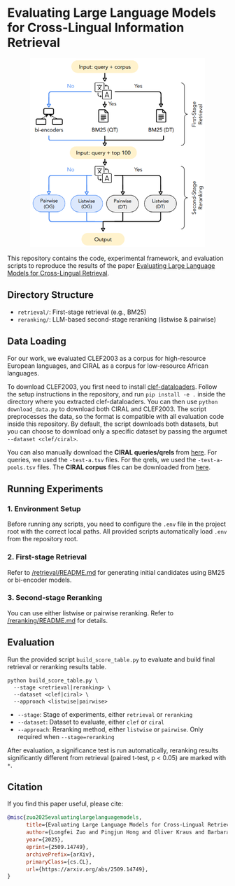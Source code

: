 # Evaluating Large Language Models for Cross-Lingual Information Retrieval

<p align="center">
  <img src="images/pipeline.png" alt="Pipeline" width="400"/>
</p>


This repository contains the code, experimental framework, and evaluation scripts to reproduce the results of the paper [Evaluating Large Language Models for Cross-Lingual Retrieval](https://arxiv.org/abs/2509.14749).


<!-- ## Installation

Install the required dependencies:

```
pip install -r requirements.txt
```
We recommend using a virtual environment. -->

## Directory Structure

 - `retrieval/`: First-stage retrieval (e.g., BM25)
 - `reranking/`: LLM-based second-stage reranking (listwise & pairwise)
 
## Data Loading
For our work, we evaluated CLEF2003 as a corpus for high-resource European languages, and CIRAL as a corpus for low-resource African languages.

To download CLEF2003, you first need to install [clef-dataloaders](https://github.com/rlitschk/clef-dataloaders). Follow the setup instructions in the repository, and run ```pip install -e .``` inside the directory where you extracted clef-dataloaders.
You can then use ```python download_data.py``` to download both CIRAL and CLEF2003. 
The script preprocesses the data, so the format is compatible with all evaluation code inside this repository. By default, the script downloads both datasets, but you can choose to download only a specific dataset by passing the argumet ```--dataset <clef/ciral>```.
<!-- Make sure to adjust the ```OUT_BASE_DIR``` const, according to the directory where you want to download the data.  -->


You can also manually download the **CIRAL queries/qrels** from [here](https://huggingface.co/datasets/CIRAL/ciral). For queries, we used the ```-test-a.tsv``` files. For the qrels, we used the ```-test-a-pools.tsv``` files. The **CIRAL corpus** files can be downloaded from [here](https://huggingface.co/datasets/CIRAL/ciral-corpus).

## Running Experiments

### 1. Environment Setup

Before running any scripts, you need to configure the `.env` file in the project root with the correct local paths.
All provided scripts automatically load `.env` from the repository root.

### 2. First-stage Retrieval
Refer to [/retrieval/README.md](retrieval/README.md) for generating initial candidates using BM25 or bi-encoder models.

### 3. Second-stage Reranking
You can use either listwise or pairwise reranking.
Refer to [/reranking/README.md](reranking/README.md) for details.

## Evaluation 


Run the provided script `build_score_table.py` to evaluate and build final retrieval or reranking results table.

```
python build_score_table.py \
  --stage <retrieval|reranking> \
  --dataset <clef|ciral> \
  --approach <listwise|pairwise>
```
- `--stage`: Stage of experiments, either `retrieval` or `reranking`
- `--dataset`: Dataset to evaluate, either `clef` or `ciral`
- `--approach`: Reranking method, either `listwise` or `pairwise`. Only required when `--stage=reranking`


After evaluation, a significance test is run automatically, reranking results significantly different from retrieval (paired t-test, p < 0.05) are marked with `*`.



## Citation

If you find this paper useful, please cite:

```bibtex
@misc{zuo2025evaluatinglargelanguagemodels,
      title={Evaluating Large Language Models for Cross-Lingual Retrieval}, 
      author={Longfei Zuo and Pingjun Hong and Oliver Kraus and Barbara Plank and Robert Litschko},
      year={2025},
      eprint={2509.14749},
      archivePrefix={arXiv},
      primaryClass={cs.CL},
      url={https://arxiv.org/abs/2509.14749}, 
}
```
